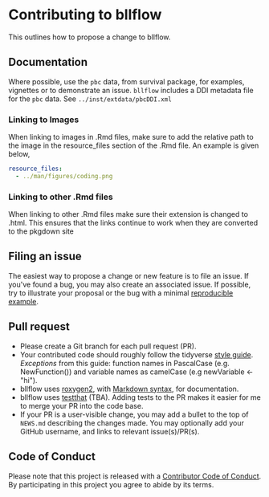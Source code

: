 # Contributing to bllflow

This outlines how to propose a change to bllflow. 

## Documentation

Where possible, use the `pbc` data, from survival package, for examples, vignettes or to demonstrate an issue. `bllflow` includes a DDI metadata file for the `pbc` data. See `../inst/extdata/pbcDDI.xml`

### Linking to Images

When linking to images in .Rmd files, make sure to add the relative path to the image in the resource_files section of the .Rmd file. An example is given below,

```YAML
resource_files:
  - ../man/figures/coding.png
```

### Linking to other .Rmd files

When linking to other .Rmd files make sure their extension is changed to .html. This ensures that the links continue to work when they are converted to the pkgdown site


## Filing an issue

The easiest way to propose a change or new feature is to file an issue. If you've found a
bug, you may also create an associated issue. If possible, try to illustrate your proposal or the bug with a minimal [reproducible example](https://www.tidyverse.org/help/#reprex).

## Pull request

*  Please create a Git branch for each pull request (PR).
*  Your contributed code should roughly follow the tidyverse [style guide](http://style.tidyverse.org). _Exceptions_ from this guide: function names in PascalCase (e.g. NewFunction()) and variable names as camelCase (e.g newVariable <- "hi").
*  bllflow uses [roxygen2](https://cran.r-project.org/package=roxygen2), with
[Markdown syntax](https://cran.r-project.org/web/packages/roxygen2/vignettes/markdown.html),
for documentation.
*  bllflow uses [testthat](https://cran.r-project.org/package=testthat) (TBA). Adding tests to the PR makes it easier for me to merge your PR into the code base.
*  If your PR is a user-visible change, you may add a bullet to the top of `NEWS.md` describing the changes made. You may optionally add your GitHub username, and links to relevant issue(s)/PR(s).

## Code of Conduct

Please note that this project is released with a [Contributor Code of Conduct](CODE_OF_CONDUCT.md). By participating in this project you agree to
abide by its terms.
